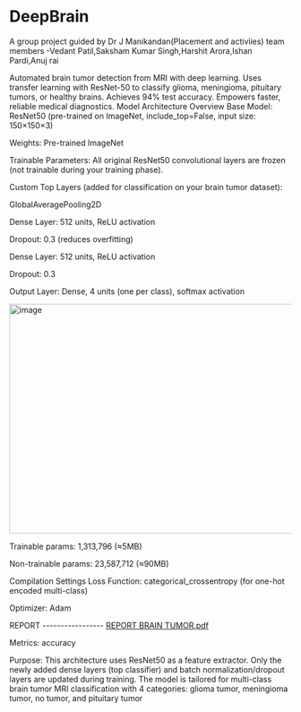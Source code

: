 # DeepBrain
A group project guided by Dr J Manikandan(Placement and activiies) 
team members -Vedant Patil,Saksham Kumar Singh,Harshit Arora,Ishan Pardi,Anuj rai

Automated brain tumor detection from MRI with deep learning. Uses transfer learning with ResNet-50 to classify glioma, meningioma, pituitary tumors, or healthy brains. Achieves 94% test accuracy. Empowers faster, reliable medical diagnostics.
Model Architecture Overview
Base Model: ResNet50 (pre-trained on ImageNet, include_top=False, input size: 150×150×3)

Weights: Pre-trained ImageNet

Trainable Parameters: All original ResNet50 convolutional layers are frozen (not trainable during your training phase).

Custom Top Layers (added for classification on your brain tumor dataset):

GlobalAveragePooling2D

Dense Layer: 512 units, ReLU activation

Dropout: 0.3 (reduces overfitting)

Dense Layer: 512 units, ReLU activation

Dropout: 0.3

Output Layer: Dense, 4 units (one per class), softmax activation

<img width="886" height="410" alt="image" src="https://github.com/user-attachments/assets/128ffe1a-a5b4-4c79-b3e7-dac0e8833bd2" />


Trainable params: 1,313,796 (≈5MB)

Non-trainable params: 23,587,712 (≈90MB)

Compilation Settings
Loss Function: categorical_crossentropy (for one-hot encoded multi-class)

Optimizer: Adam

REPORT -----------------
[REPORT BRAIN TUMOR.pdf](https://github.com/user-attachments/files/21454586/REPORT.BRAIN.TUMOR.pdf)

  

Metrics: accuracy

Purpose:
This architecture uses ResNet50 as a feature extractor. Only the newly added dense layers (top classifier) and batch normalization/dropout layers are updated during training. The model is tailored for multi-class brain tumor MRI classification with 4 categories: glioma tumor, meningioma tumor, no tumor, and pituitary tumor



